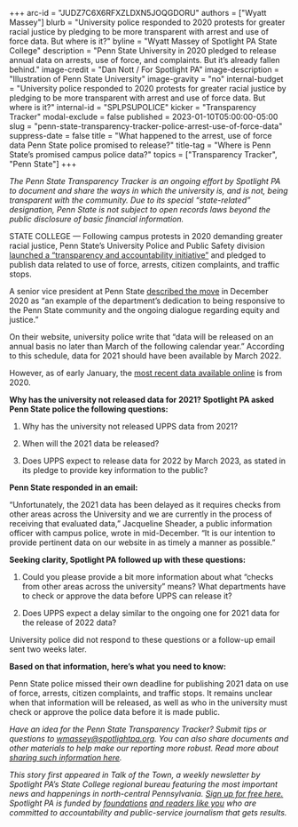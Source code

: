 +++
arc-id = "JUDZ7C6X6RFXZLDXN5JOQGDORU"
authors = ["Wyatt Massey"]
blurb = "University police responded to 2020 protests for greater racial justice by pledging to be more transparent with arrest and use of force data. But where is it?"
byline = "Wyatt Massey of Spotlight PA State College"
description = "Penn State University in 2020 pledged to release annual data on arrests, use of force, and complaints. But it’s already fallen behind."
image-credit = "Dan Nott / For Spotlight PA"
image-description = "Illustration of Penn State University"
image-gravity = "no"
internal-budget = "University police responded to 2020 protests for greater racial justice by pledging to be more transparent with arrest and use of force data. But where is it?"
internal-id = "SPLPSUPOLICE"
kicker = "Transparency Tracker"
modal-exclude = false
published = 2023-01-10T05:00:00-05:00
slug = "penn-state-transparency-tracker-police-arrest-use-of-force-data"
suppress-date = false
title = "What happened to the arrest, use of force data Penn State police promised to release?"
title-tag = "Where is Penn State’s promised campus police data?"
topics = ["Transparency Tracker", "Penn State"]
+++

<i>The Penn State Transparency Tracker is an ongoing effort by Spotlight PA to document and share the ways in which the university is, and is not, being transparent with the community. Due to its special “state-related” designation, Penn State is not subject to open records laws beyond the public disclosure of basic financial information.</i>

STATE COLLEGE — Following campus protests in 2020 demanding greater racial justice, Penn State’s University Police and Public Safety division <a href="https://www.psu.edu/news/campus-life/story/university-police-unveils-transparency-and-accountability-initiative/">launched a “transparency and accountability initiative”</a> and pledged to publish data related to use of force, arrests, citizen complaints, and traffic stops.

A senior vice president at Penn State <a href="https://www.psu.edu/news/campus-life/story/university-police-unveils-transparency-and-accountability-initiative/">described the move</a> in December 2020 as “an example of the department’s dedication to being responsive to the Penn State community and the ongoing dialogue regarding equity and justice.”

<script src="https://www.spotlightpa.org/embed.js" async></script><div data-spl-embed-version="1" data-spl-src="https://www.spotlightpa.org/embeds/newsletter/?cta=Sign%20up%20for%20our%20new%20regional%20newsletter%2C%20%3Cb%3ETalk%20of%20the%20Town%3C%2Fb%3E%2C%20and%20get%20all%20the%20news%20and%20notes%20from%20State%20College%20and%20north-central%20PA.&button=Sign%20Up%20Now&preselect=state_college&eyebrow=DON'T%20MISS%20A%20BEAT"></div>

On their website, university police write that “data will be released on an annual basis no later than March of the following calendar year.” According to this schedule, data for 2021 should have been available by March 2022.

However, as of early January, the <a href="https://www.police.psu.edu/upps-data">most recent data available online</a> is from 2020.

<b>Why has the university not released data for 2021? Spotlight PA asked Penn State police the following questions:</b>

1. Why has the university not released UPPS data from 2021?

2. When will the 2021 data be released?

3. Does UPPS expect to release data for 2022 by March 2023, as stated in its pledge to provide key information to the public?

<b>Penn State responded in an email:</b>

“Unfortunately, the 2021 data has been delayed as it requires checks from other areas across the University and we are currently in the process of receiving that evaluated data,” Jacqueline Sheader, a public information officer with campus police, wrote in mid-December. “It is our intention to provide pertinent data on our website in as timely a manner as possible.”

<script src="https://www.spotlightpa.org/embed.js" async></script><div data-spl-embed-version="1" data-spl-src="https://www.spotlightpa.org/embeds/donate/"></div>

<b>Seeking clarity, Spotlight PA followed up with these questions:</b>

1. Could you please provide a bit more information about what “checks from other areas across the university” means? What departments have to check or approve the data before UPPS can release it?

2. Does UPPS expect a delay similar to the ongoing one for 2021 data for the release of 2022 data?

University police did not respond to these questions or a follow-up email sent two weeks later.

<b>Based on that information, here’s what you need to know:</b>

Penn State police missed their own deadline for publishing 2021 data on use of force, arrests, citizen complaints, and traffic stops. It remains unclear when that information will be released, as well as who in the university must check or approve the police data before it is made public.

<script src="https://www.spotlightpa.org/embed.js" async></script><div data-spl-embed-version="1" data-spl-src="https://www.spotlightpa.org/embeds/tips/?tip_text=Do%20you%20have%20a%20tip%20about%20Penn%20State%3F%20We%20want%20to%20hear%20from%20you."></div>

<i>Have an idea for the Penn State Transparency Tracker? Submit tips or questions to </i><a href="mailto:wmassey@spotlightpa.org"><i>wmassey@spotlightpa.org</i></a><i>. You can also share documents and other materials to help make our reporting more robust. Read more about </i><a href="https://www.spotlightpa.org/newsletters/talkofthetown/aug-11-why-sharing-documents-helps-us-cover-penn-state/?utm_source=Spotlight+PA&utm_campaign=6e4eba4b1f-Making+%247.6M%2C+Franklin+isn%27t+listed+as+PSU%27s&utm_medium=email&utm_term=0_6c1fbeb603-6e4eba4b1f-219776588&mc_cid=6e4eba4b1f&mc_eid=cae456dcb0"><i>sharing such information here</i></a><i>.</i>

<i>This story first appeared in Talk of the Town, a weekly newsletter by Spotlight PA’s State College regional bureau featuring the most important news and happenings in north-central Pennsylvania. </i><a href="https://www.spotlightpa.org/newsletters"><i>Sign up for free here.</i></a><i> Spotlight PA is funded by </i><a href="https://www.spotlightpa.org/support"><i>foundations</i></a><i> </i><a href="https://www.spotlightpa.org/support"><i>and readers like you</i></a><i> who are committed to accountability and public-service journalism that gets results.</i>
